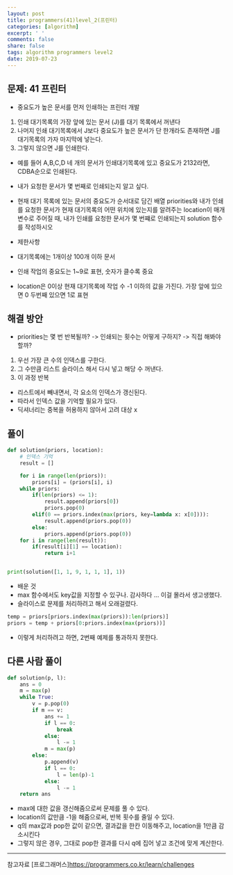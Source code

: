 ```yaml
---
layout: post
title: programmers(41)level_2(프린터)
categories: [algorithm]
excerpt: ' '
comments: false
share: false
tags: algorithm programmers level2
date: 2019-07-23
---
```


## 문제: 41 프린터

- 중요도가 높은 문서를 먼저 인쇄하는 프린터 개발

1. 인쇄 대기목록의 가장 앞에 있는 문서 (J)를 대기 목록에서 꺼낸다
2. 나머지 인쇄 대기목록에서 J보다 중요도가 높은 문서가 단 한개라도 존재하면 J를 대기목록의 가자 마지막에 넣는다.
3. 그렇지 않으면 J를 인쇄한다.

- 예를 들어 A,B,C,D 네 개의 문서가 인쇄대기목록에 있고 중요도가 2132라면, CDBA순으로 인쇄된다.
- 내가 요청한 문서가 몇 번째로 인쇄되는지 알고 싶다.
- 현재 대기 목록에 있는 문서의 중요도가 순서대로 담긴 배열 priorities와 내가 인쇄를 요청한 문서가 현재 대기목록의 어떤 위치에 있는지를 알려주는 location이 매개변수로 주어질 때, 내가 인쇄를 요청한 문서가 몇 번쨰로 인쇄되는지 solution 함수를 작성하시오

- 제한사항
- 대기목록에는 1개이상 100개 이하 문서
- 인쇄 작업의 중요도는 1~9로 표현, 숫자가 클수록 중요
- location은 0이상 현재 대기목록에 작업 수 -1 이하의 값을 가진다. 가장 앞에 있으면 0 두번째 있으면 1로 표현

## 해결 방안

- priorities는 몇 번 반복될까? -> 인쇄되는 횟수는 어떻게 구하지? -> 직접 해봐야 할까?

1. 우선 가장 큰 수의 인덱스를 구한다.
2. 그 수만큼 리스트 슬라이스 해서 다시 넣고 해당 수 꺼낸다.
3. 이 과정 반복

- 리스트에서 빼내면서, 각 요소의 인덱스가 갱신된다.
- 따라서 인덱스 값을 기억할 필요가 있다.
- 딕셔너리는 중복을 허용하지 않아서 고려 대상 x

## 풀이

```python
def solution(priors, location):
    # 인덱스 기억
    result = []

    for i in range(len(priors)):
        priors[i] = (priors[i], i)
    while priors:
        if(len(priors) <= 1):
            result.append(priors[0])
            priors.pop(0)
        elif(0 == priors.index(max(priors, key=lambda x: x[0]))):
            result.append(priors.pop(0))
        else:
            priors.append(priors.pop(0))
    for i in range(len(result)):
        if(result[i][1] == location):
            return i+1


print(solution([1, 1, 9, 1, 1, 1], 1))

```

- 배운 것
- max 함수에서도 key값을 지정할 수 있구나. 감사하다 ... 이걸 몰라서 생고생했다.
- 슬라이스로 문제를 처리하려고 해서 오래걸렸다.

```python
temp = priors[priors.index(max(priors)):len(priors)]
priors = temp + priors[0:priors.index(max(priors))]
```

- 이렇게 처리하려고 하면, 2번째 예제를 통과하지 못한다.

## 다른 사람 풀이

```python
def solution(p, l):
    ans = 0
    m = max(p)
    while True:
        v = p.pop(0)
        if m == v:
            ans += 1
            if l == 0:
                break
            else:
                l -= 1
            m = max(p)
        else:
            p.append(v)
            if l == 0:
                l = len(p)-1
            else:
                l -= 1
    return ans
```

- max에 대한 값을 갱신해줌으로써 문제를 풀 수 있다.
- location의 값만큼 -1을 해줌으로써, 반복 횟수를 줄일 수 있다.
- q의 max값과 pop한 값이 같으면, 결과값을 한칸 이동해주고, location을 1만큼 감소시킨다
- 그렇지 않은 경우, 그대로 pop한 결과를 다시 q에 집어 넣고 조건에 맞게 계산한다.

---

참고자료
[프로그래머스]<https://programmers.co.kr/learn/challenges>
